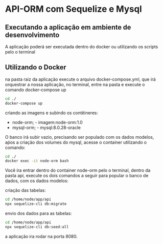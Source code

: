 # API-ORM com Sequelize e Mysql

## Executando a aplicação em ambiente de desenvolvimento

A aplicação poderá ser executada dentro do docker ou utilizando os scripts pelo o terminal

## Utilizando o Docker
na pasta raiz da aplicação execute o arquivo docker-compose.yml, que irá orquestrar a nossa aplicação, no terminal, entre na pasta e execute o comando docker-compose up

```sh
cd ./
docker-compose up
```
criando as imagens e subindo os contêineres:

- node-orm;
        - imagem:node-orm:1.0
- mysql-orm;
        - mysql:8.0.28-oracle

O banco irá subir vazio, precisando ser populado com os dados modelos, aṕos a criação dos volumes do mysql, acesse o container utilizando o comando:
```sh
cd ./
docker exec -it node-orm bash
```
Você ira entrar dentro do container node-orm pelo o terminal, dentro da pasta api, execute os dois comandos a seguir para popular o banco de dados, com os dados modelos:

criação das tabelas:
```sh
cd /home/node/app/api
npx sequelize-cli db:migrate
```

envio dos dados para as tabelas:
```sh
cd /home/node/app/api
npx sequelize-cli db:seed:all
```

a aplicação ira rodar na porta 8080.

